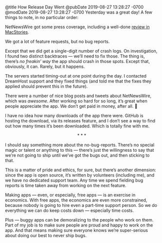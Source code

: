 @title How Release Day Went
@pubDate 2019-08-27 13:28:27 -0700
@modDate 2019-08-27 13:28:27 -0700
Yesterday was a great day! A few things to note, in no particular order:

NetNewsWire got some press coverage, including a well-done [review in MacStories](https://www.macstories.net/reviews/netnewswire-review-the-mac-rss-client-rebooted-with-a-solid-foundation-for-the-future/).

We got a lot of feature requests, but no bug reports.

Except that we did get a single-digit number of crash logs. On investigation, I found two distinct backtraces — we’ll need to fix those. The thing is, there’s *no freakin’ way* the app should crash in those spots. Except that, obviously, it can. Rarely, but it happens.

The servers started timing-out at one point during the day. I contacted DreamHost support and they fixed things (and told me that the fixes they applied should prevent this in the future).

There were a number of nice blog posts and tweets about NetNewsWire, which was *awesome*. After working so hard for so long, it’s great when people appreciate the app. We don’t get paid in money, after all. 🐣

I have no idea how many downloads of the app there were. GitHub is hosting the download, via its releases feature, and I don’t see a way to find out how many times it’s been downloaded. Which is totally fine with me.

<p style="text-align:center">* * *</p>

I should say something more about the no-bug-reports. There’s no special magic or talent or anything to this — there’s just the willingness to say that we’re not going to ship until we’ve got the bugs out, and then sticking to that.

This is a matter of pride and ethics, for sure, but there’s another dimension: since the app is open source, it’s written by volunteers (including me), and we have no dedicated support team. Any time we spend fielding bug reports is time taken away from working on the next feature.

Making apps — even, or especially, free apps — is an exercise in economics. With free apps, the economics are even more constrained, because nobody is going to hire even a part-time support person. So we do everything we can do keep costs down — especially time costs.

Plus — buggy apps can be demoralizing to the people who work on them. Part of my job is to make sure people are proud and happy to work on the app. And that means making sure everyone knows we’re super-serious about doing our best to never ship bugs.
